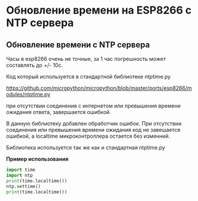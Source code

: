 # Обновление времени на ESP8266 с NTP сервера

Обновление времени с NTP сервера
---
Часы в esp8266 очень не точные, за 1 час погрешность может составлять до +/- 10с. 

Код который используется в стандартной библиотеке ntptime.py 

<https://github.com/micropython/micropython/blob/master/ports/esp8266/modules/ntptime.py> 

при отсутствии соединения с интернетом или превышения времени ожидания ответа, завершается ошибкой. 

В данную библиотеку добавлен обработчик ошибок. При отсутствии соединения или превышения времени ожидания код не завешается ошибкой, а localtime микроконтроллера остается без изменний.

Библиотека используется так же как и стандартная ntptime.py

**Пример использования**
```python
import time
import ntp
print(time.localtime())
ntp.settime()
print(time.localtime()) 
```
